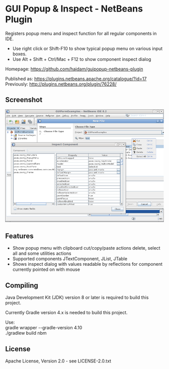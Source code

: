 GUI Popup & Inspect - NetBeans Plugin
=====================================

Registers popup menu and inspect function for all regular components in IDE.

 - Use right click or Shift-F10 to show typical popup menu on various input boxes.
 - Use Alt + Shift + Ctrl/Mac + F12 to show component inspect dialog

Homepage: https://github.com/hajdam/guipopup-netbeans-plugin  

Published as: https://plugins.netbeans.apache.org/catalogue/?id=17
Previously: http://plugins.netbeans.org/plugin/76228/  

Screenshot
----------

![Plugin Screenshot](images/screenshot.png?raw=true)

Features
--------

 - Show popup menu with clipboard cut/copy/paste actions delete, select all and some utilities actions
 - Supported components JTextComponent, JList, JTable
 - Shows inspect dialog with values readable by reflections for component currently pointed on with mouse

Compiling
---------

Java Development Kit (JDK) version 8 or later is required to build this project.

Currently Gradle version 4.x is needed to build this project.

Use:  
gradle wrapper --gradle-version 4.10  
./gradlew build nbm  

License
-------

Apache License, Version 2.0 - see LICENSE-2.0.txt
